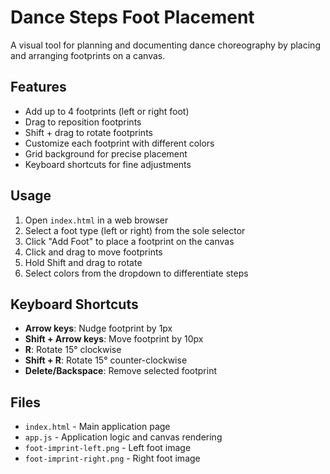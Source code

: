 # Dance Steps Foot Placement

A visual tool for planning and documenting dance choreography by placing and arranging footprints on a canvas.

## Features

- Add up to 4 footprints (left or right foot)
- Drag to reposition footprints
- Shift + drag to rotate footprints
- Customize each footprint with different colors
- Grid background for precise placement
- Keyboard shortcuts for fine adjustments

## Usage

1. Open `index.html` in a web browser
2. Select a foot type (left or right) from the sole selector
3. Click "Add Foot" to place a footprint on the canvas
4. Click and drag to move footprints
5. Hold Shift and drag to rotate
6. Select colors from the dropdown to differentiate steps

## Keyboard Shortcuts

- **Arrow keys**: Nudge footprint by 1px
- **Shift + Arrow keys**: Move footprint by 10px
- **R**: Rotate 15° clockwise
- **Shift + R**: Rotate 15° counter-clockwise
- **Delete/Backspace**: Remove selected footprint

## Files

- `index.html` - Main application page
- `app.js` - Application logic and canvas rendering
- `foot-imprint-left.png` - Left foot image
- `foot-imprint-right.png` - Right foot image
